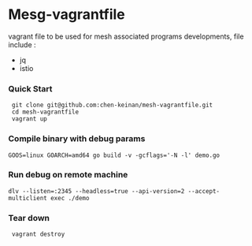 # Mesg-vagrantfile

vagrant file to be used for mesh associated  programs developments, file include :
- jq
- istio 

### Quick Start

```
 git clone git@github.com:chen-keinan/mesh-vagrantfile.git
 cd mesh-vagrantfile
 vagrant up

```

### Compile binary with debug params
```
GOOS=linux GOARCH=amd64 go build -v -gcflags='-N -l' demo.go
```
### Run debug on remote machine
```
dlv --listen=:2345 --headless=true --api-version=2 --accept-multiclient exec ./demo
```

### Tear down
```
 vagrant destroy
